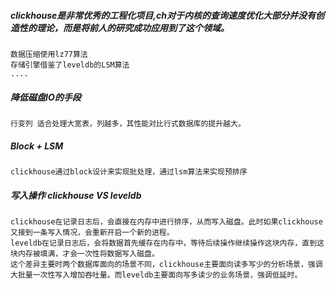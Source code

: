 ##### clickhouse是非常优秀的工程化项目,ch对于内核的查询速度优化大部分并没有创造性的理论，而是将前人的研究成功应用到了这个领域。  
    数据压缩使用lz77算法    
    存储引擎借鉴了leveldb的LSM算法  
    ....
##### 降低磁盘IO的手段  
    行变列 适合处理大宽表，列越多，其性能对比行式数据库的提升越大。
##### Block + LSM
    clickhouse通过block设计来实现批处理，通过lsm算法来实现预排序
##### 写入操作 clickhouse VS leveldb
    clickhouse在记录日志后，会直接在内存中进行排序，从而写入磁盘。此时如果clickhouse又接到一条写入情况，会重新开启一个新的进程。
    leveldb在记录日志后，会将数据首先缓存在内存中，等待后续操作继续操作这块内存，直到这块内存被填满，才会一次性将数据写入磁盘。
    这个差异主要时两个数据库面向的场景不同，clickhouse主要面向读多写少的分析场景，强调大批量一次性写入增加吞吐量。而leveldb主要面向写多读少的业务场景，强调低延时。
